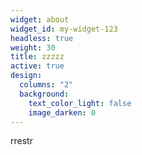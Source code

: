 ```yaml
---
widget: about
widget_id: my-widget-123
headless: true
weight: 30
title: zzzzz
active: true
design:
  columns: "2"
  background:
    text_color_light: false
    image_darken: 0
---
```

rrestr